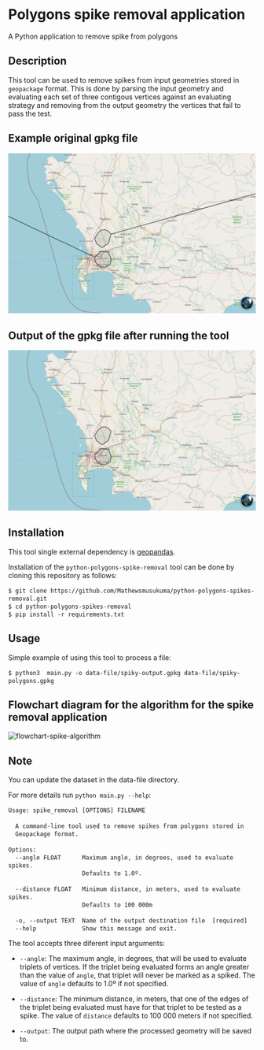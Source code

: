# Polygons spike removal application
A Python application to remove spike from polygons


## Description

This tool can be used to remove spikes from input geometries stored in
`geopackage` format. This is done by parsing the input geometry and evaluating
each set of three contigous vertices against an evaluating strategy and
removing from the output geometry the vertices that fail to pass the test.


## Example original gpkg file

![example original file](https://github.com/Mathewsmusukuma/python-polygons-spikes-removal/blob/main/images/spiky-original-gpkg.png?raw=true)



## Output of the gpkg file after running the tool

![example output file](https://github.com/Mathewsmusukuma/python-polygons-spikes-removal/blob/main/images/spiky-output-gpkg.png?raw=true)


## Installation

This tool single external dependency is [geopandas](https://geopandas.org/).

Installation of the `python-polygons-spike-removal` tool can be done by cloning this repository as follows:

```
$ git clone https://github.com/Mathewsmusukuma/python-polygons-spikes-removal.git
$ cd python-polygons-spikes-removal
$ pip install -r requirements.txt
```

## Usage

Simple example of using this tool to process a file:

```
$ python3  main.py -o data-file/spiky-output.gpkg data-file/spiky-polygons.gpkg

```

## Flowchart diagram for the algorithm for the spike removal application

![flowchart-spike-algorithm](https://user-images.githubusercontent.com/33897492/143893704-eaf3c378-e832-4eb2-b66b-f02a9d282a8b.png)


## Note

You can update the dataset in the data-file directory.

For more details run `python main.py --help`:

```
Usage: spike_removal [OPTIONS] FILENAME

  A command-line tool used to remove spikes from polygons stored in
  Geopackage format.

Options:
  --angle FLOAT      Maximum angle, in degrees, used to evaluate spikes.
                     Defaults to 1.0º.

  --distance FLOAT   Minimum distance, in meters, used to evaluate spikes.
                     Defaults to 100 000m

  -o, --output TEXT  Name of the output destination file  [required]
  --help             Show this message and exit.
```

The tool accepts three diferent input arguments:

* `--angle`: The maximum angle, in degrees, that will be used to evaluate
triplets of vertices. If the triplet being evaluated forms an angle greater
than the value of `angle`, that triplet will never be marked as a spiked. The
value of `angle` defaults to 1.0º if not specified.

* `--distance`: The minimum distance, in meters, that one of the edges of the
triplet being evaluated must have for that triplet to be tested as a spike.
The value of `distance` defaults to 100 000 meters if not specified.

* `--output`: The output path where the processed geometry will be saved to.
